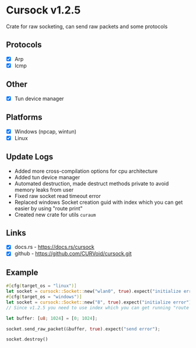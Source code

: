 # Cursock v1.2.5
Crate for raw socketing, can send raw packets and some protocols

## Protocols
- [x] Arp
- [x] Icmp

## Other
- [x] Tun device manager

## Platforms
- [x] Windows (npcap, wintun)
- [x] Linux

## Update Logs
- Added more cross-compilation options for cpu architecture
- Added tun device manager
- Automated destruction, made destruct methods private to avoid memory leaks from user
- Fixed raw socket read timeout error
- Replaced windows Socket creation guid with index which you can get easier by using "route print"
- Created new crate for utils `curaum`

## Links
- [x] docs.rs - https://docs.rs/cursock
- [x] github - https://github.com/CURVoid/cursock.git

## Example
```rust
#[cfg(target_os = "linux")]
let socket = cursock::Socket::new("wlan0", true).expect("initialize error"); // Linux
#[cfg(target_os = "windows")]
let socket = cursock::Socket::new("8", true).expect("initialize error"); // Windows
// Since v1.2.5 you need to use index which you can get running "route print"

let buffer: [u8; 1024] = [0; 1024];

socket.send_raw_packet(&buffer, true).expect("send error");

socket.destroy()
```